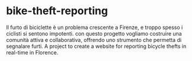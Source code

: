 # bike-theft-reporting
Il furto di biciclette è un problema crescente a Firenze, e troppo spesso i ciclisti si sentono impotenti. con questo progetto vogliamo costruire una comunità attiva e collaborativa, offrendo uno strumento che permetta di segnalare furti. A project to create a website for reporting bicycle thefts in real-time in Florence.
